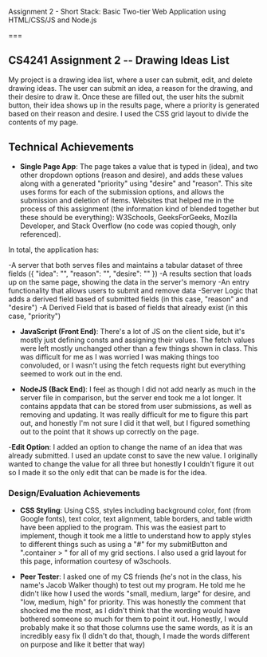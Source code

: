 Assignment 2 - Short Stack: Basic Two-tier Web Application using HTML/CSS/JS and Node.js  

===

## CS4241 Assignment 2 -- Drawing Ideas List
My project is a drawing idea list, where a user can submit, edit, and delete drawing ideas. The user can submit an idea, a reason for the drawing, and their desire to draw it. Once these are filled out, the user hits the submit button, their idea shows up in the results page, where a priority is generated based on their reason and desire. I used the CSS grid layout to divide the contents of my page.

## Technical Achievements
- **Single Page App**: The page takes a value that is typed in (idea), and two other dropdown options (reason and desire), and adds these values along with a generated "priority" using "desire" and "reason". This site uses forms for each of the submission options, and allows the submission and deletion of items. Websites that helped me in the process of this assignment (the information kind of blended together but these should be everything): W3Schools, GeeksForGeeks, Mozilla Developer, and Stack Overflow (no code was copied though, only referenced).

In total, the application has:

-A server that both serves files and maintains a tabular dataset of three fields ({ "idea": "", "reason": "", "desire": "" })
-A results section that loads up on the same page, showing the data in the server's memory
-An entry functionality that allows users to submit and remove data
-Server Logic that adds a derived field based of submitted fields (in this case, "reason" and "desire")
-A Derived Field that is based of fields that already exist (in this case, "priority")

- **JavaScript (Front End)**: There's a lot of JS on the client side, but it's mostly just defining consts and assigning their values. The fetch values were left mostly unchanged other than a few things shown in class. This was difficult for me as I was worried I was making things too convoluded, or I wasn't using the fetch requests right but everything seemed to work out in the end.

- **NodeJS (Back End)**: I feel as though I did not add nearly as much in the server file in comparison, but the server end took me a lot longer. It contains appdata that can be stored from user submissions, as well as removing and updating. It was really difficult for me to figure this part out, and honestly I'm not sure I did it that well, but I figured something out to the point that it shows up correctly on the page.

-**Edit Option**: I added an option to change the name of an idea that was already submitted. I used an update const to save the new value. I originally wanted to change the value for all three but honestly I couldn't figure it out so I made it so the only edit that can be made is for the idea.

### Design/Evaluation Achievements
- **CSS Styling**: Using CSS, styles including background color, font (from Google fonts), text color, text alignment, table borders, and table width have been applied to the program. This was the easiest part to implement, though it took me a little to understand how to apply styles to different things such as using a "#" for my submitButton and ".container > " for all of my grid sections. I also used a grid layout for this page, information courtesy of w3schools.

- **Peer Tester**: I asked one of my CS friends (he's not in the class, his name's Jacob Walker though) to test out my program. He told me he didn't like how I used the words "small, medium, large" for desire, and "low, medium, high" for priority. This was honestly the comment that shocked me the most, as I didn't think that the wording would have bothered someone so much for them to point it out. Honestly, I would probably make it so that those columns use the same words, as it is an incredibly easy fix (I didn't do that, though, I made the words different on purpose and like it better that way)